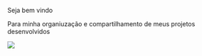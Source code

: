 Seja bem vindo

Para minha organiuzação e compartilhamento de meus projetos desenvolvidos

![](https://media1.tenor.com/m/EH9ToiIasf0AAAAd/embrazado-pinguim.gif)



